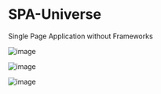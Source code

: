 # SPA-Universe
Single Page Application without Frameworks

![image](https://user-images.githubusercontent.com/83726056/176269890-3b94e94d-2efa-48eb-88d2-e0a889b18089.png)

![image](https://user-images.githubusercontent.com/83726056/176269935-c413589c-cb36-4504-ad33-d4b70befdb80.png)

![image](https://user-images.githubusercontent.com/83726056/176269974-32e11080-572e-4eea-a055-7c70762fec67.png)
